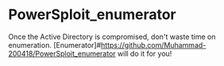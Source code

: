 # PowerSploit_enumerator
Once the Active Directory is compromised, don't waste time on enumeration. [Enumerator]#https://github.com/Muhammad-200418/PowerSploit_enumerator  will do it for you!
